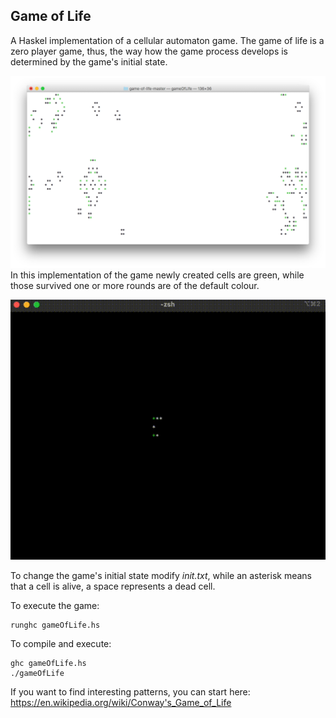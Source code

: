 ## Game of Life

A Haskel implementation of a cellular automaton game. The game of life is a zero player game, thus, the way how the game process develops is determined by the game's initial state.

![](docs/screen-shot.png)
In this implementation of the game newly created cells are green, while those survived one or more rounds are of the default colour.

![](docs/animation.gif)

To change the game's initial state modify _init.txt_, while an asterisk means that a cell is alive, a space represents a dead cell. 

To execute the game:
```
runghc gameOfLife.hs
```
To compile and execute:
```
ghc gameOfLife.hs
./gameOfLife
```

If you want to find interesting patterns, you can start here: https://en.wikipedia.org/wiki/Conway's_Game_of_Life